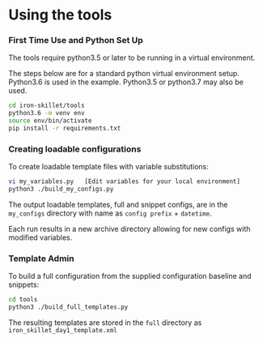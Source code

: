 # Using the tools

### First Time Use and Python Set Up

The tools require python3.5 or later to be running in a virtual environment.

The steps below are for a standard python virtual environment setup.
Python3.6 is used in the example. Python3.5 or python3.7 may also be used.

```bash
cd iron-skillet/tools
python3.6 -m venv env
source env/bin/activate
pip install -r requirements.txt
```

### Creating loadable configurations

To create loadable template files with variable substitutions:

```bash
vi my_variables.py   [Edit variables for your local environment]
python3 ./build_my_configs.py
```

The output loadable templates, full and snippet configs, are in the `my_configs` directory with name as `config prefix` + `datetime`.

Each run results in a new archive directory allowing for new configs with modified variables.


### Template Admin

To build a full configuration from the supplied configuration baseline and snippets:

```bash
cd tools
python3 ./build_full_templates.py
```


The resulting templates are stored in the `full` directory as `iron_skillet_day1_template.xml`



